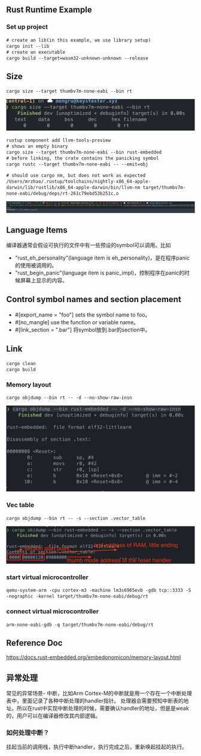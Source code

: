 ## Rust Runtime Example

### Set up project

```shell
# create an lib(in this example, we use library setup)
cargo init --lib
# create an executable
cargo build --target=wasm32-unknown-unknown --release
```

## Size
```shell
cargo size --target thumbv7m-none-eabi --bin rt
```
![zero-size](./images/zero-size.png)

```shell
rustup component add llvm-tools-preview
# shows an empty binary
cargo size --target thumbv7m-none-eabi --bin rust-embedded
# before linking, the crate contains the panicking symbol
cargo rustc --target thumbv7m-none-eabi -- --emit=obj
```

```shell
# should use cargo nm, but does not work as expected
/Users/mrzhao/.rustup/toolchains/nightly-x86_64-apple-darwin/lib/rustlib/x86_64-apple-darwin/bin/llvm-nm target/thumbv7m-none-eabi/debug/deps/rt-261c79ebd53b251c.o
```
![nm](images/nm.png)

## Language Items
编译器通常会假设可执行的文件中有一些预设的symbol可以调用。比如
- "rust_eh_personality"(language item is eh_personality)，是在程序panic的使用被调用的。
- "rust_begin_panic"(language item is panic_impl)，控制程序在panic的时候屏幕上显示的内容。


## Control symbol names and section placement

- #[export_name = "foo"] sets the symbol name to foo。
- #[no_mangle] use the function or variable name。
- #[link_section = ".bar"] 将symbol放到.bar的section中。

## Link

```shell
cargo clean
cargo build
```
### Memory layout

```shell
cargo objdump --bin rt -- -d --no-show-raw-insn
```
![memory layout](images/memory-layout.png)

### Vec table

```shell
cargo objdump --bin rt -- -s --section .vector_table
```

![vec-table](images/vec-table.png)

### start virtual microcontroller
```shell
qemu-system-arm -cpu cortex-m3 -machine lm3s6965evb -gdb tcp::3333 -S -nographic -kernel target/thumbv7m-none-eabi/debug/rt
```

### connect virtual microcontroller
```shell
arm-none-eabi-gdb -q target/thumbv7m-none-eabi/debug/rt
```
## Reference Doc
https://docs.rust-embedded.org/embedonomicon/memory-layout.html


## 异常处理
常见的异常场景- 中断，比如Arm Cortex-M的中断就是用一个存在一个中断处理表中，里面记录了各种中断处理的handler指针。
处理器会需要预知中断表的地址。所以在rust中实现中断处理的时候，需要确认handler的地址，但是是weak的，用户可以在编译器修改其内部逻辑。
### 如何处理中断？
挂起当前的调用栈，执行中断handler，执行完成之后，重新唤起挂起的执行。

